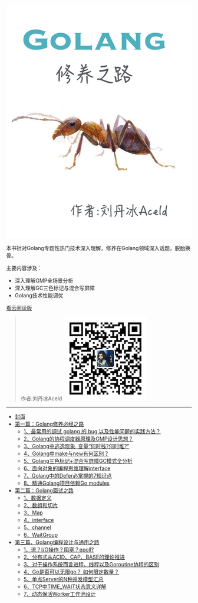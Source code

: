 ![](images/Golang修养之路封面.jpg)


本书针对Golang专题性热门技术深入理解，修养在Golang领域深入话题，脱胎换骨。

主要内容涉及：
* 深入理解GMP全场景分析
* 深入理解GC三色标记与混合写屏障
* Golang技术性能调优

[看云阅读版](https://www.kancloud.cn/aceld/golang)



>  作者:刘丹冰Aceld
> ![](images/0-作者公众号刘丹冰Aceld.jpg)
---


* [封面](default.md)
* [第一篇：Golang修养必经之路](第一篇：Golang修养必经之路.md)
    * [1、最常用的调试 golang 的 bug 以及性能问题的实践方法？](1、最常用的调试golang的bug以及性能问题的实践方法？.md)
    * [2、Golang的协程调度器原理及GMP设计思想？](2、Golang的协程调度器原理及GMP设计思想？.md)
    * [3、Golang中逃逸现象, 变量“何时栈?何时堆?”](3、Golang中逃逸现象,变量“何时栈何时堆”.md)
    * [4、Golang中make与new有何区别？](4、Golang中make与new有何区别？.md)
    * [5、Golang三色标记+混合写屏障GC模式全分析](5、Golang三色标记+混合写屏障GC模式全分析.md)
    * [6、面向对象的编程思维理解interface](6、面向对象的编程思维理解interface.md)
    * [7、Golang中的Defer必掌握的7知识点](7、Golang中的Defer必掌握的7知识点.md)
    * [8、精通Golang项目依赖Go modules](8、精通Golang项目依赖Gomodules.md)
* [第二篇：Golang面试之路](第二篇：Golang面试之路.md)
    * [1、数据定义](1、数据定义.md)
    * [2、数组和切片](2、数组和切片.md)
    * [3、Map](3、Map.md)
    * [4、interface](4、interface.md)
    * [5、channel](5、channel.md)
    * [6、WaitGroup](6、WaitGroup.md)
* [第三篇、Golang编程设计与通用之路](第三篇、Golang编程设计与通用之路.md)
    * [1、流？I/O操作？阻塞？epoll?](1、流？I-O操作？阻塞？epoll.md)
    * [2、分布式从ACID、CAP、BASE的理论推进](2、分布式从ACID、CAP、BASE的理论推进.md)
    * [3、对于操作系统而言进程、线程以及Goroutine协程的区别](3、对于操作系统而言进程、线程以及Goroutine协程的区别.md)
    * [4、Go是否可以无限go？ 如何限定数量？](4、Go是否可以无限go？如何限定数量？.md)
    * [5、单点Server的N种并发模型汇总](5、单点Server的N种并发模型汇总.md)
    * [6、TCP中TIME_WAIT状态意义详解](6、TCP中TIME_WAIT状态意义详解.md)
    * [7、动态保活Worker工作池设计](7、一种实时动态保活的Worker工作池设计机制.md)
